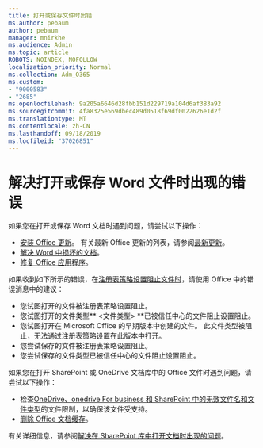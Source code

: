 ```yaml
---
title: 打开或保存文件时出错
ms.author: pebaum
author: pebaum
manager: mnirkhe
ms.audience: Admin
ms.topic: article
ROBOTS: NOINDEX, NOFOLLOW
localization_priority: Normal
ms.collection: Adm_O365
ms.custom:
- "9000583"
- "2685"
ms.openlocfilehash: 9a205a6646d28fbb151d229719a104d6af383a92
ms.sourcegitcommit: 4fa8325e569dbec489d0518f69df0022626e1d2f
ms.translationtype: MT
ms.contentlocale: zh-CN
ms.lasthandoff: 09/18/2019
ms.locfileid: "37026851"
---
```

# <a name="resolve-errors-opening-or-saving-word-files"></a>解决打开或保存 Word 文件时出现的错误

如果您在打开或保存 Word 文档时遇到问题，请尝试以下操作：

- [安装 Office 更新](https://support.office.com/article/2ab296f3-7f03-43a2-8e50-46de917611c5)。 有关最新 Office 更新的列表，请参阅[最新更新](https://docs.microsoft.com/officeupdates/office-updates-msi)。
- [解决 Word 中损坏的文档](https://docs.microsoft.com/office/troubleshoot/word/damaged-documents-in-word)。
- [修复 Office 应用程序](https://support.office.com/Article/Repair-an-Office-application-7821d4b6-7c1d-4205-aa0e-a6b40c5bb88b)。

如果收到如下所示的错误，在[注册表策略设置阻止文件时](https://docs.microsoft.com/office/troubleshoot/settings/file-blocked-in-office)，请使用 Office 中的错误消息中的建议：

- 您试图打开的文件被注册表策略设置阻止。
- 您试图打开的文件类型** \<文件类型\> **已被信任中心的文件阻止设置阻止。
- 您试图打开在 Microsoft Office 的早期版本中创建的文件。 此文件类型被阻止，无法通过注册表策略设置在此版本中打开。
- 您尝试保存的文件被注册表策略设置阻止。
- 您尝试保存的文件类型已被信任中心的文件阻止设置阻止。

如果您在打开 SharePoint 或 OneDrive 文档库中的 Office 文件时遇到问题，请尝试以下操作：

- 检查[OneDrive、onedrive For business 和 SharePoint 中的无效文件名和文件类型](https://support.office.com/article/64883a5d-228e-48f5-b3d2-eb39e07630fa)的文件限制，以确保该文件受支持。 
- [删除 Office 文档缓存](https://support.office.com/article/b1d3765e-d71b-4bb8-99ca-acd22c42995d
)。 

有关详细信息，请参阅[解决在 SharePoint 库中打开文档时出现的问题](https://support.office.com/article/31329fa1-4ad0-47fc-95d8-bb0c5b12a536)。